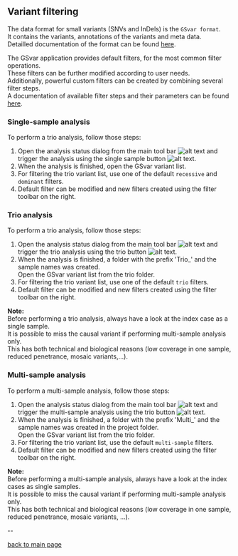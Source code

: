 ## Variant filtering

The data format for small variants (SNVs and InDels) is the `GSvar format`.  
It contains the variants, annotations of the variants and meta data.  
Detailled documentation of the format can be found [here](gsvar_format.md).  

The GSvar application provides default filters, for the most common filter operations.  
These filters can be further modified according to user needs.  
Additionally, powerful custom filters can be created by combining several filter steps.  
A documentation of available filter steps and their parameters can be found [here](https://github.com/imgag/ngs-bits/blob/master/doc/tools/VariantFilterAnnotations.md).

### Single-sample analysis

To perform a trio analysis, follow those steps:

1. Open the analysis status dialog from the main tool bar ![alt text](analysis_status.png) and trigger the analysis using the single sample button ![alt text](single_sample.png).
2. When the analysis is finished, open the GSvar variant list.
3. For filtering the trio variant list, use one of the default `recessive` and `dominant` filters.
4. Default filter can be modified and new filters created using the filter toolbar on the right.

### Trio analysis

To perform a trio analysis, follow those steps:

1. Open the analysis status dialog from the main tool bar ![alt text](analysis_status.png) and trigger the trio analysis using the trio button ![alt text](trio.png).  
2. When the analysis is finished, a folder with the prefix 'Trio_' and the sample names was created.  
Open the GSvar variant list from the trio folder.
3. For filtering the trio variant list, use one of the default `trio` filters.
4. Default filter can be modified and new filters created using the filter toolbar on the right.

**Note:**  
Before performing a trio analysis, always have a look at the index case as a single sample.  
It is possible to miss the causal variant if performing multi-sample analysis only.  
This has both technical and biological reasons (low coverage in one sample, reduced penetrance, mosaic variants,...).


### Multi-sample analysis

To perform a multi-sample analysis, follow those steps:

1. Open the analysis status dialog from the main tool bar ![alt text](analysis_status.png) and trigger the multi-sample analysis using the trio button ![alt text](multi.png).  
2. When the analysis is finished, a folder with the prefix 'Multi_' and the sample names was created in the project folder.  
Open the GSvar variant list from the trio folder.
3. For filtering the trio variant list, use the default `multi-sample` filters.
4. Default filter can be modified and new filters created using the filter toolbar on the right.

**Note:**  
Before performing a multi-sample analysis, always have a look at the index cases as single samples.  
It is possible to miss the causal variant if performing multi-sample analysis only.  
This has both technical and biological reasons (low coverage in one sample, reduced penetrance, mosaic variants, ...).

--

[back to main page](index.md)

